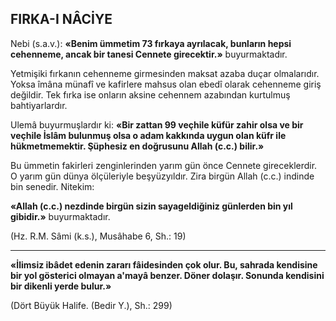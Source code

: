 ## FIRKA-I NÂCİYE

Nebi (s.a.v.): **«Benim ümmetim 73 fırkaya ayrılacak, bunların hepsi cehenneme, ancak bir tanesi Cennete girecektir.»** buyurmaktadır.

Yetmişiki fırkanın cehenneme girmesinden maksat azaba duçar olmalarıdır. Yoksa îmâna münafî ve kafirlere mahsus olan ebedî olarak cehenneme giriş değildir. Tek fırka ise onların aksine cehennem azabından kurtulmuş bahtiyar­lardır.

Ulemâ buyurmuşlardır ki: **«Bir zattan 99 veçhile küfür zahir olsa ve bir veçhile İslâm bulunmuş olsa o adam kakkında uygun olan küfr ile hükmetmemektir. Şüphesiz en doğrusunu Al­lah (c.c.) bilir.»**

Bu ümmetin fakirleri zenginlerinden yarım gün önce Cennete gireceklerdir. O yarım gün dünya ölçüleriyle beşyüzyıldır. Zira birgün Al­lah (c.c.) indinde bin senedir. Nitekim:

**«Allah (c.c.) nezdinde birgün sizin sayageldiğiniz günlerden bin yıl gibidir.»** buyurmakta­dır.

(Hz. R.M. Sâmi (k.s.), Musâhabe 6, Sh.: 19)

<hr>

**«İlimsiz ibâdet edenin zararı fâidesinden çok olur. Bu, sahrada kendisine bir yol gösterici olmayan a'mayâ benzer. Döner dolaşır. Sonunda kendisini bir dikenli yerde bulur.»**

(Dört Büyük Halife. (Bedir Y.), Sh.: 299)
